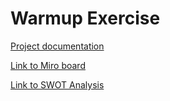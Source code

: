 # Warmup Exercise

[Project documentation](documentation.md)

[Link to Miro board](https://miro.com/app/board/uXjVKSRRLCo=/?share_link_id=810041944933)

[Link to SWOT Analysis](admin/adr/swot.md)
